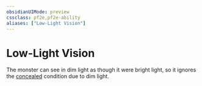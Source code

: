 ```yaml
---
obsidianUIMode: preview
cssclass: pf2e,pf2e-ability
aliases: ["Low-Light Vision"]
---
```

# Low-Light Vision

The monster can see in dim light as though it were bright light, so it ignores the [concealed](/rules/conditions.md#Concealed) condition due to dim light.